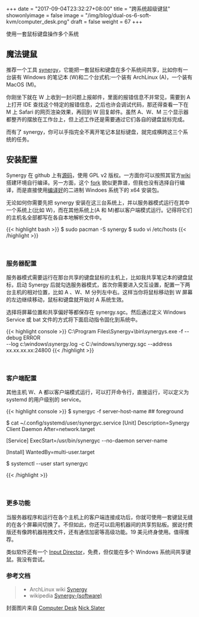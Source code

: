 +++
date = "2017-09-04T23:32:27+08:00"
title = "跨系统超级键鼠"
showonlyimage = false
image = "/img/blog/dual-os-6-soft-kvm/computer_desk.png"
draft = false
weight = 67
+++

使用一套鼠标键盘操作多个系统
<!--more-->

## 魔法键鼠

推荐一个工具 [synergy](https://symless.com/synergy)，它能把一套鼠标和键盘在多个系统间共享，比如你有一台装有 Windows 的笔记本 (W)和二个台式机:一个装有 ArchLinux  (A)，一个装有 MacOS (M)。

你刚坐下就在 W 上收到一封问题上报邮件，里面的报错信息不并常见，需要到 A 上打开 IDE 查找这个特定的报错信息，之后也许会调试代码，那还得查看一下在 M 上 Safari 的网页渲染效果，再回到 W 回复邮件。虽然 A、W、M 三个显示器都整齐的摆放在工作台上，但上述工作还是需要通过它们各自的键盘鼠标完成。

而有了 synergy，你可以手指完全不离开笔记本鼠标键盘，就完成横跨这三个系统的任务。

## 安装配置

Synergy 在 github 上有[源码](https://github.com/symless/synergy)，使用 GPL v2 版权。一方面你可以按照其官方[wiki](https://github.com/symless/synergy/wiki/Compiling)搭建环境自行编译。另一方面，这个 [fork](https://github.com/brahma-dev/synergy-stable-builds) 貌似更靠谱，但我也没有选择自行编译，而是直接使用[编译好](https://www.brahma.world/synergy-stable-builds/)的二进制 Windoes 系统下的 x64 安装包。

无论如何你需要先把 synergy 安装在这三台系统上，并以服务器模式运行在其中一个系统上(比如 W)，而在其他系统上(A 和 M)都以客户端模式运行。记得将它们的主机名全部都写在各自本地解析文件中。

{{< highlight bash >}}
$ sudo pacman -S synergy
$ sudo vi /etc/hosts
{{< /highlight >}}

<br />

### 服务器配置

服务器模式需要运行在那台共享的键盘鼠标的主机上，比如我共享笔记本的键盘鼠标，启动 Synergy 后就勾选服务器模式，首次你需要进入交互设置，配置一下两台主机的相对位置，比如 A 、W、M 分列左中右。这样当你将鼠标移动到 W 屏幕的左边继续移动，鼠标和键盘就开始对 A 系统生效。

选择将屏幕位置和共享偏好等都保存在 synergy.sgc。然后通过定义 Windows Service 或 bat 文件的方式将下面启动指令固化到系统中。

{{< highlight console >}}
C:\Program Files\Synergy+\bin\synergys.exe  -f --debug ERROR \
  --log c:\windows\synergy.log
  -c C:/windows/synergy.sgc
  --address xx.xx.xx.xx:24800
{{< /highlight >}}

<br />

### 客户端配置

其他主机 W、A 都以客户端模式运行，可以打开命令行，直接运行，可以定义为 systemd 的用户级别的 service。

{{< highlight console >}}
$ synergyc -f server-host-name  ## foreground

$ cat ~/.config/systemd/user/synergyc.service
[Unit]
Description=Synergy Client Daemon
After=network.target

[Service]
ExecStart=/usr/bin/synergyc --no-daemon server-name

[Install]
WantedBy=multi-user.target

$ systemctl --user start synergyc

{{< /highlight >}}

<br />

### 更多功能

当服务器程序和运行在各个主机上的客户端连接成功后，你就可使用一套键鼠无缝的在各个屏幕间切换了。不但如此，你还可以启用机器间的共享剪贴板。据说付费版还有像跨机器拖拽文件，还有通信加密等高级功能。19 美元终身使用。值得推荐。

类似软件还有一个 [Input Director](http://www.inputdirector.com/index.html)，免费，但仅能在多个 Windows 系统间共享键鼠。我没有尝试。

### 参考文档

> - ArchLinux wiki [Synergy](https://wiki.archlinux.org/index.php/Synergy)
> - wikipedia [Synergy-(software)](https://en.wikipedia.org/wiki/Synergy_(software))

封面图片来自 [Computer Desk](https://dribbble.com/shots/1613357-Computer-Desk) <a href="https://dribbble.com/slaterdesign"><i class="fa fa-dribbble" aria-hidden="true"></i> Nick Slater</a>  
